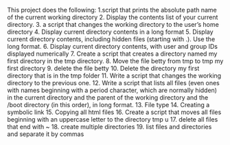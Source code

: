 This project does the following:
1.script that prints the absolute path name of the current working directory
2. Display the contents list of your current directory.
3. a script that changes the working directory to the user’s home directory
4. Display current directory contents in a long format
5. Display current directory contents, including hidden files (starting with .). Use the long format.
6. Display current directory contents, with user and group IDs displayed numerically
7. Create a script that creates a directory named my first directory in the tmp directory.
8. Move the file betty from tmp to tmp my first directory
9. delete the file betty
10. Delete the directory my first directory that is in the tmp folder
11. Write a script that changes the working directory to the previous one.
12. Write a script that lists all files (even ones with names beginning with a period character, which are normally hidden) in the current directory and the parent of the working directory and the /boot directory (in this order), in long format.
13. File type
14. Creating a symbolic link
15. Copying all html files
16. Create a script that moves all files beginning with an uppercase letter to the directory tmp u
17. delete all files that end with ~
18. create multiple directories
19. list files and directories and separate it by commas 
